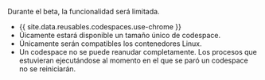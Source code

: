 Durante el beta, la funcionalidad será limitada.
- {{ site.data.reusables.codespaces.use-chrome }}
- Úicamente estará disponible un tamaño único de codespace.
- Únicamente serán compatibles los contenedores Linux.
- Un codespace no se puede reanudar completamente. Los procesos que estuvieran ejecutándose al momento en el que se paró un codespace no se reiniciarán.
